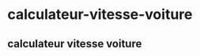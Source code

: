# calculateur-vitesse-voiture
<html>
  <body>
    <h2>calculateur vitesse voiture</h2>
  </body>
  
</html>
